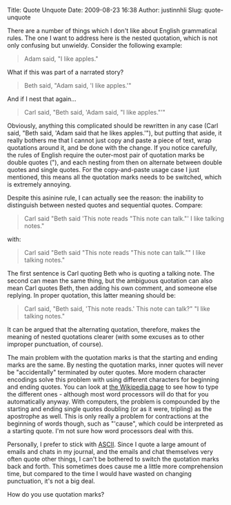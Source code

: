 Title: Quote Unquote
Date: 2009-08-23 16:38
Author: justinnhli
Slug: quote-unquote

There are a number of things which I don't like about English
grammatical rules. The one I want to address here is the nested
quotation, which is not only confusing but unwieldy. Consider the
following example:  

> Adam said, "I like apples."
> </p>

What if this was part of a narrated story?  

> Beth said, "Adam said, 'I like apples.'"
> </p>

And if I nest that again...  

> Carl said, "Beth said, 'Adam said, "I like apples."'"
> </p>

Obviously, anything this complicated should be rewritten in any case
(Carl said, "Beth said, 'Adam said that he likes apples.'"), but putting
that aside, it really bothers me that I cannot just copy and paste a
piece of text, wrap quotations around it, and be done with the change.
If you notice carefully, the rules of English require the outer-most
pair of quotation marks be double quotes ("), and each nesting from then
on alternate between double quotes and single quotes. For the
copy-and-paste usage case I just mentioned, this means all the quotation
marks needs to be switched, which is extremely annoying.

Despite this asinine rule, I can actually see the reason: the inability
to distinguish between nested quotes and sequential quotes. Compare:  

> Carl said "Beth said 'This note reads "This note can talk."' I like
> talking notes."
> </p>

with:  

> Carl said "Beth said "This note reads "This note can talk."" I like
> talking notes."
> </p>

The first sentence is Carl quoting Beth who is quoting a talking note.
The second can mean the same thing, but the ambiguous quotation can also
mean Carl quotes Beth, then adding his own comment, and someone else
replying. In proper quotation, this latter meaning should be:  

> Carl said, "Beth said, 'This note reads.' This note can talk?" "I like
> talking notes."
> </p>

It can be argued that the alternating quotation, therefore, makes the
meaning of nested quotations clearer (with some excuses as to other
improper punctuation, of course).

The main problem with the quotation marks is that the starting and
ending marks are the same. By nesting the quotation marks, inner quotes
will never be "accidentally" terminated by outer quotes. More modern
character encodings solve this problem with using different characters
for beginning and ending quotes. You can look at [the Wikipedia
page](http://en.wikipedia.org/wiki/Quotation_mark#Typing_quotation_marks_on_a_computer_keyboard)
to see how to type the different ones - although most word processors
will do that for you automatically anyway. With computers, the problem
is compounded by the starting and ending single quotes doubling (or as
it were, tripling) as the apostrophe as well. This is only really a
problem for contractions at the beginning of words though, such as
"'cause", which could be interpreted as a starting quote. I'm not sure
how word processors deal with this.

Personally, I prefer to stick with
[ASCII](http://en.wikipedia.org/wiki/ASCII). Since I quote a large
amount of emails and chats in my journal, and the emails and chat
themselves very often quote other things, I can't be bothered to switch
the quotation marks back and forth. This sometimes does cause me a
little more comprehension time, but compared to the time I would have
wasted on changing punctuation, it's not a big deal.

How do you use quotation marks?

